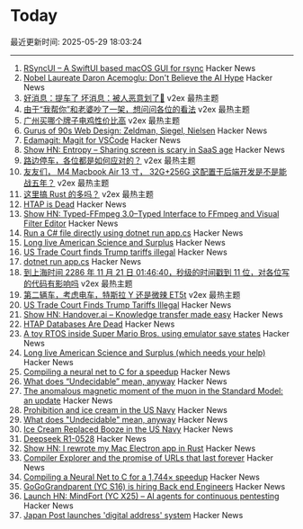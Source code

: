 # Today

最近更新时间: 2025-05-29 18:03:24

--- 
1. [RSyncUI – A SwiftUI based macOS GUI for rsync](https://github.com/rsyncOSX/RsyncUI) Hacker News
2. [Nobel Laureate Daron Acemoglu: Don't Believe the AI Hype](https://www.project-syndicate.org/commentary/ai-productivity-boom-forecasts-countered-by-theory-and-data-by-daron-acemoglu-2024-05) Hacker News
3. [好消息：提车了 坏消息：被人恶意划了🤬](https://www.v2ex.com/t/1135205) v2ex 最热主题
4. [由于“我帮你”和老婆吵了一架，想问问各位的看法](https://www.v2ex.com/t/1135164) v2ex 最热主题
5. [广州买哪个牌子电鸡性价比高](https://www.v2ex.com/t/1135100) v2ex 最热主题
6. [Gurus of 90s Web Design: Zeldman, Siegel, Nielsen](https://cybercultural.com/p/web-design-1997/) Hacker News
7. [Edamagit: Magit for VSCode](https://github.com/kahole/edamagit) Hacker News
8. [Show HN: Entropy – Sharing screen is scary in SaaS age](https://entropysec.io/) Hacker News
9. [路边停车，各位都是如何应对的？](https://www.v2ex.com/t/1135063) v2ex 最热主题
10. [友友们， M4 Macbook Air 13 寸， 32G+256G 这配置干后端开发是不是能战五年？](https://www.v2ex.com/t/1135050) v2ex 最热主题
11. [这里搞 Rust 的多吗？](https://www.v2ex.com/t/1135037) v2ex 最热主题
12. [HTAP is Dead](https://www.mooncake.dev/blog/htap-is-dead) Hacker News
13. [Show HN: Typed-FFmpeg 3.0–Typed Interface to FFmpeg and Visual Filter Editor](https://github.com/livingbio/typed-ffmpeg) Hacker News
14. [Run a C# file directly using dotnet run app.cs](https://devblogs.microsoft.com/dotnet/announcing-dotnet-run-app/) Hacker News
15. [Long live American Science and Surplus](https://milwaukeerecord.com/city-life/long-live-american-science-surplus-which-needs-your-help/) Hacker News
16. [US Trade Court finds Trump tariffs illegal](https://www.bloomberg.com/news/articles/2025-05-28/trump-s-global-tariffs-blocked-by-us-trade-court) Hacker News
17. [dotnet run app.cs](https://devblogs.microsoft.com/dotnet/announcing-dotnet-run-app/) Hacker News
18. [到上海时间 2286 年 11 月 21 日 01:46:40，秒级的时间戳到 11 位，对各位写的代码有影响吗](https://www.v2ex.com/t/1135042) v2ex 最热主题
19. [第二辆车，考虑电车，特斯拉 Y 还是微辣 ET5t](https://www.v2ex.com/t/1135041) v2ex 最热主题
20. [US Trade Court Finds Trump Tariffs Illegal](https://www.bloomberg.com/news/articles/2025-05-28/trump-s-global-tariffs-blocked-by-us-trade-court) Hacker News
21. [Show HN: Handover.ai – Knowledge transfer made easy](https://www.handover.ai/) Hacker News
22. [HTAP Databases Are Dead](https://www.mooncake.dev/blog/htap-is-dead) Hacker News
23. [A toy RTOS inside Super Mario Bros. using emulator save states](https://prettygoodblog.com/p/what-threads-are-part-2) Hacker News
24. [Long live American Science and Surplus (which needs your help)](https://milwaukeerecord.com/city-life/long-live-american-science-surplus-which-needs-your-help/) Hacker News
25. [Compiling a neural net to C for a speedup](https://slightknack.dev/blog/difflogic/) Hacker News
26. [What does “Undecidable” mean, anyway](https://buttondown.com/hillelwayne/archive/what-does-undecidable-mean-anyway/) Hacker News
27. [The anomalous magnetic moment of the muon in the Standard Model: an update](https://arxiv.org/abs/2505.21476) Hacker News
28. [Prohibition and ice cream in the US Navy](https://www.oldsaltblog.com/2025/05/how-ice-cream-replaced-booze-in-the-us-navy-2/) Hacker News
29. [What does "Undecidable" mean, anyway](https://buttondown.com/hillelwayne/archive/what-does-undecidable-mean-anyway/) Hacker News
30. [Ice Cream Replaced Booze in the US Navy](https://www.oldsaltblog.com/2025/05/how-ice-cream-replaced-booze-in-the-us-navy-2/) Hacker News
31. [Deepseek R1-0528](https://huggingface.co/deepseek-ai/DeepSeek-R1-0528) Hacker News
32. [Show HN: I rewrote my Mac Electron app in Rust](https://desktopdocs.com/?v=2025) Hacker News
33. [Compiler Explorer and the promise of URLs that last forever](https://xania.org/202505/compiler-explorer-urls-forever) Hacker News
34. [Compiling a Neural Net to C for a 1,744× speedup](https://slightknack.dev/blog/difflogic/) Hacker News
35. [GoGoGrandparent (YC S16) is hiring Back end Engineers](https://news.ycombinator.com/item?id=44118127) Hacker News
36. [Launch HN: MindFort (YC X25) – AI agents for continuous pentesting](https://news.ycombinator.com/item?id=44117465) Hacker News
37. [Japan Post launches 'digital address' system](https://www.japantimes.co.jp/business/2025/05/27/companies/japan-post-digital-address/) Hacker News
